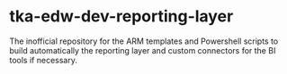# tka-edw-dev-reporting-layer
The inofficial repository for the ARM templates and Powershell scripts to build automatically the reporting layer and custom connectors for the BI tools if necessary.
